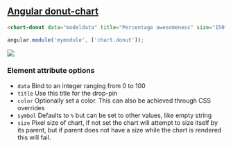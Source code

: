 ## [Angular donut-chart](https://nervetattoo.github.io/angular-chart-donut)

```html
<chart-donut data="modeldata" title="Percentage awesomeness" size="150"></chart-donut>
```

```js
angular.module('mymodule', ['chart.donut']);
```

<img src="https://nervetattoo.github.io/angular-chart-donut/images/shot.png">

### Element attribute options

* `data`  Bind to an integer ranging from 0 to 100
* `title` Use this title for the drop-pin
* `color` Optionally set a color. This can also be achieved through CSS overrides
* `symbol` Defaults to `%` but can be set to other values, like empty string
* `size`  Pixel size of chart, if not set the chart will attempt to size itself by its parent, but if parent does not have a size while the chart is rendered this will fail.
